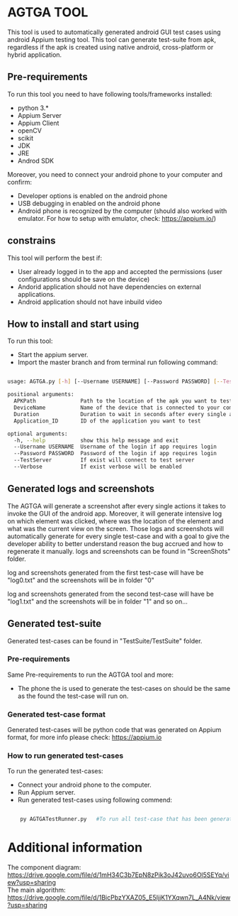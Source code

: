 # AGTGA TOOL
This tool is used to automatically generated android GUI test cases using android Appium testing tool.
This tool can generate test-suite from apk, regardless if the apk is created using native android, cross-platform or hybrid application.


## Pre-requirements
To run this tool you need to have following tools/frameworks installed:
* python 3.*
* Appium Server
* Appium Client
* openCV
* scikit
* JDK
* JRE
* Androd SDK

Moreover, you need to connect your android phone to your computer and confirm:
* Developer options is enabled on the android phone
* USB debugging in enabled on the android phone
* Android phone is recognized by the computer (should also worked with emulator. For how to setup with emulator, check: https://appium.io/)


## constrains
This tool will perform the best if:
* User already logged in to the app and accepted the permissions (user configurations should be save on the device)
* Andorid application should not have dependencies on external applications.
* Android application should not have inbuild video 


## How to install and start using
To run this tool:
* Start the appium server.
* Import the master branch and from terminal run following command:
```bash

usage: AGTGA.py [-h] [--Username USERNAME] [--Password PASSWORD] [--TestServer] [--Verbose] APKPath DeviceName Duration Application_ID

positional arguments:
  APKPath              Path to the location of the apk you want to test
  DeviceName           Name of the device that is connected to your computer and you want to test on
  Duration             Duration to wait in seconds after every single action
  Application_ID       ID of the application you want to test

optional arguments:
  -h, --help           show this help message and exit
  --Username USERNAME  Username of the login if app requires login
  --Password PASSWORD  Password of the login if app requires login
  --TestServer         If exist will connect to test server
  --Verbose            If exist verbose will be enabled

```

## Generated logs and screenshots
The AGTGA will generate a screenshot after every single actions it takes to invoke the GUI of the android app. Moreover, it will generate intensive log on which element was clicked, where was the location of the element and what was the current view on the screen.
Those logs and screenshots will automatically generate for every single test-case and with a goal to give the developer ability to better understand reason the bug accrued and how to regenerate it manually.
logs and screenshots can be found in "ScreenShots" folder. 

log and screenshots generated from the first test-case will have be "log0.txt" and the screenshots will be in folder "0" 

log and screenshots generated from the second test-case will have be "log1.txt" and the screenshots will be in folder "1"  and so on...


## Generated test-suite
Generated test-cases can be found in  "TestSuite/TestSuite" folder. 

### Pre-requirements
Same Pre-requirements to run the AGTGA tool and more:
* The phone the is used to generate the test-cases on should be the same as the found the test-case will run on.


### Generated test-case format
Generated test-cases will be python code that was generated on Appium format, for more info please check: https://appium.io


### How to run generated test-cases
To run the generated test-cases:
* Connect your android phone to the computer.
* Run Appium server.
* Run generated test-cases using following commend:
```bash

    py AGTGATestRunner.py   #To run all test-case that has been generated

```

# Additional information
The component diagram: https://drive.google.com/file/d/1mH34C3b7EpN8zPik3oJ42uvo6Ol5SEYq/view?usp=sharing <br />
The main algorithm: https://drive.google.com/file/d/1BicPbzYXAZ05_E5IjjK1YXqwn7L_A4Nk/view?usp=sharing
